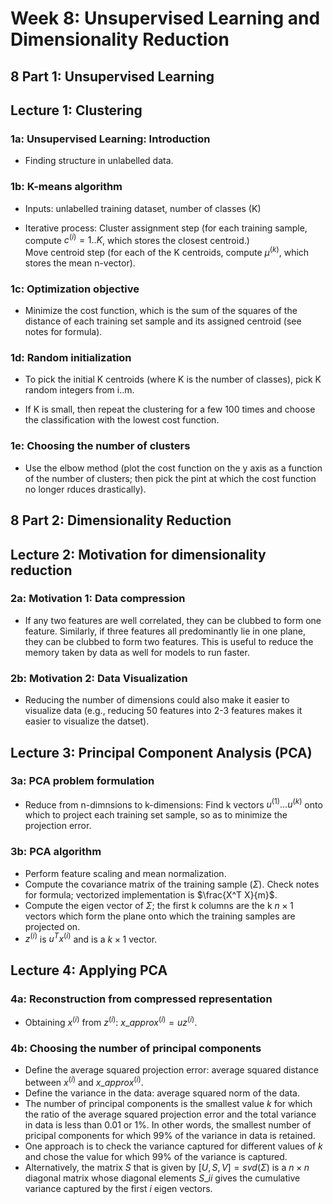 # Week 8: Unsupervised Learning and Dimensionality Reduction

## 8 Part 1: Unsupervised Learning

## Lecture 1: Clustering

### 1a: Unsupervised Learning: Introduction

* Finding structure in unlabelled data.

### 1b: K-means algorithm

* Inputs: unlabelled training dataset, number of classes (K)

* Iterative process: Cluster assignment step (for each training sample, compute $c^{(i)} = 1..K$, which stores the closest centroid.)  
                     Move centroid step (for each of the K centroids, compute $\mu^{(k)}$, which stores the mean n-vector).
                     
### 1c: Optimization objective

* Minimize the cost function, which is the sum of the squares of the distance of each training set sample and its assigned centroid (see notes for formula).

### 1d: Random initialization

* To pick the initial K centroids (where K is the number of classes), pick K random integers from i..m.

* If K is small, then repeat the clustering for a few 100 times and choose the classification with the lowest cost function.

### 1e: Choosing the number of clusters

* Use the elbow method (plot the cost function on the y axis as a function of the number of clusters; then pick the pint at which the cost function no longer rduces drastically).


## 8 Part 2: Dimensionality Reduction

## Lecture 2: Motivation for dimensionality reduction

### 2a: Motivation 1: Data compression

* If any two features are well correlated, they can be clubbed to form one feature. Similarly, if three features all predominantly lie in one plane, they can be clubbed to form two features. This is useful to reduce the memory taken by data as well for models to run faster.

### 2b: Motivation 2: Data Visualization

* Reducing the number of dimensions could also make it easier to visualize data (e.g., reducing 50 features into 2-3 features makes it easier to visualize the datset).

## Lecture 3: Principal Component Analysis (PCA)

### 3a: PCA problem formulation

* Reduce from n-dimnsions to k-dimensions: Find k vectors $u^{(1)}...u^{(k)}$ onto which to project each training set sample, so as to minimize the projection error.

### 3b: PCA algorithm

* Perform feature scaling and mean normalization.
* Compute the covariance matrix of the training sample ($\Sigma$). Check notes for formula; vectorized implementation is $\frac{X^T X}{m}$.
* Compute the eigen vector of $\Sigma$; the first k columns are the k $n \times 1$ vectors which form the plane onto which the training samples are projected on.
* $z^{(i)}$ is $u^T x^{(i)}$ and is a $k \times 1$ vector.

## Lecture 4: Applying PCA

### 4a: Reconstruction from compressed representation

* Obtaining $x^{(i)}$ from $z^{(i)}$: $x\_{approx}^{(i)} = u z^{(i)}$.

### 4b: Choosing the number of principal components

* Define the average squared projection error: average squared distance between $x^{(i)}$ and $x\_{approx}^{(i)}$.  
* Define the variance in the data: average squared norm of the data.  
* The number of principal components is the smallest value $k$ for which the ratio of the average squared projection error and the total variance in data is less than 0.01 or 1%. In other words, the smallest number of pricipal components for which 99% of the variance in data is retained.
* One approach is to check the variance captured for different values of $k$ and chose the value for which 99% of the variance is captured. 
* Alternatively, the matrix $S$ that is given by $[U,S,V] = svd(\Sigma)$ is a $n \times n$ diagonal matrix whose diagonal elements $S\_{ii}$ gives the cumulative variance captured by the first $i$ eigen vectors. 